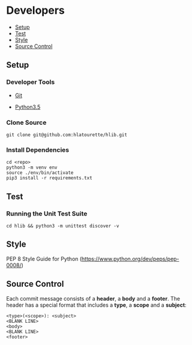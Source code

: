# Developers

* [Setup](#setup)
* [Test](#test)
* [Style](#style)
* [Source Control](#source_control)

## <a name="setup"> Setup

### Developer Tools

* [Git](http://git-scm.com/)

* [Python3.5](https://www.python.org/)

### Clone Source

```
git clone git@github.com:hlatourette/hlib.git
```

### Install Dependencies

```
cd <repo>
python3 -m venv env
source ./env/bin/activate
pip3 install -r requirements.txt
```

## <a name="test"> Test

### <a name="unit-tests"></a> Running the Unit Test Suite

```
cd hlib && python3 -m unittest discover -v
```

## <a name="style"></a> Style

PEP 8 Style Guide for Python (https://www.python.org/dev/peps/pep-0008/)

## <a name="source_control"></a> Source Control

Each commit message consists of a **header**, a **body** and a **footer**.  The header has a special format that includes a **type**, a **scope** and a **subject**:

```
<type>(<scope>): <subject>
<BLANK LINE>
<body>
<BLANK LINE>
<footer>
```
